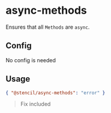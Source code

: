 # async-methods

Ensures that all `Methods` are `async`.

## Config

No config is needed

## Usage

```json
{ "@stencil/async-methods": "error" }
```

> Fix included
